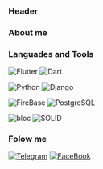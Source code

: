 ### Header

### About me

### Languades and Tools

![Flutter](https://img.shields.io/badge/-Flutter-010101?style=for-the-badge&logo=flutter&logoColor=47c5fb) ![Dart](https://img.shields.io/badge/-Dart-010101?style=for-the-badge&logo=dart&logoColor=097CDB) 

![Python](https://img.shields.io/badge/-Python-010101?style=for-the-badge&logo=Python&logoColor=) ![Django](https://img.shields.io/badge/-Django-010101?style=for-the-badge&logo=Django&logoColor=) 

![FireBase](https://img.shields.io/badge/-FireBase-010101?style=for-the-badge&logo=firebase&logoColor=) ![PostgreSQL](https://img.shields.io/badge/-PostgreSQL-010101?style=for-the-badge&logo=PostgreSQL&logoColor=)

![bloc](https://img.shields.io/badge/-bloc-010101?style=for-the-badge&logo=bloc&logoColor=) ![SOLID](https://img.shields.io/badge/-SOLID-010101?style=for-the-badge&logo=SOLID&logoColor=)

### Folow me

[![Telegram](https://img.shields.io/badge/-Telegram-010101?style=for-the-badge&logo=Telegram&logoColor=27A0D9)](https://t.me/ANDROMAQUE) [![FaceBook](https://img.shields.io/badge/-FaceBook-010101?style=for-the-badge&logo=FaceBook&logoColor=1195f5)](https://www.facebook.com/nikita.gribkov.14)